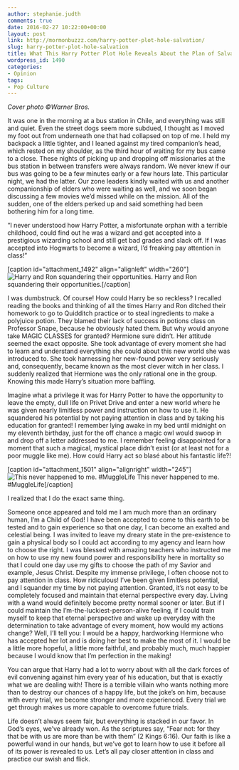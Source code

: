 ```yaml
---
author: stephanie.judth
comments: true
date: 2016-02-27 10:22:00+00:00
layout: post
link: http://mormonbuzzz.com/harry-potter-plot-hole-salvation/
slug: harry-potter-plot-hole-salvation
title: What This Harry Potter Plot Hole Reveals About the Plan of Salvation
wordpress_id: 1490
categories:
- Opinion
tags:
- Pop Culture
---
```


_Cover photo ©Warner Bros._

It was one in the morning at a bus station in Chile, and everything was still and quiet. Even the street dogs seem more subdued, I thought as I moved my foot out from underneath one that had collapsed on top of me. I held my backpack a little tighter, and I leaned against my tired companion’s head, which rested on my shoulder, as the third hour of waiting for my bus came to a close. These nights of picking up and dropping off missionaries at the bus station in between transfers were always random. We never knew if our bus was going to be a few minutes early or a few hours late. This particular night, we had the latter. Our zone leaders kindly waited with us and another companionship of elders who were waiting as well, and we soon began discussing a few movies we’d missed while on the mission. All of the sudden, one of the elders perked up and said something had been bothering him for a long time.

“I never understood how Harry Potter, a misfortunate orphan with a terrible childhood, could find out he was a wizard and get accepted into a prestigious wizarding school and still get bad grades and slack off. If I was accepted into Hogwarts to become a wizard, I’d freaking pay attention in class!”

[caption id="attachment_1492" align="alignleft" width="260"]![Harry and Ron squandering their opportunities.](http://mormonbuzzz.com/wp-content/uploads/2016/02/hittingron.gif) Harry and Ron squandering their opportunities.[/caption]

I was dumbstruck. Of course! How could Harry be so reckless? I recalled reading the books and thinking of all the times Harry and Ron ditched their homework to go to Quidditch practice or to steal ingredients to make a polyjuice potion. They blamed their lack of success in potions class on Professor Snape, because he obviously hated them. But why would anyone take MAGIC CLASSES for granted? Hermione sure didn’t. Her attitude seemed the exact opposite. She took advantage of every moment she had to learn and understand everything she could about this new world she was introduced to. She took harnessing her new-found power very seriously and, consequently, became known as the most clever witch in her class. I suddenly realized that Hermione was the only rational one in the group. Knowing this made Harry’s situation more baffling.

Imagine what a privilege it was for Harry Potter to have the opportunity to leave the empty, dull life on Privet Drive and enter a new world where he was given nearly limitless power and instruction on how to use it. He squandered his potential by not paying attention in class and by taking his education for granted! I remember lying awake in my bed until midnight on my eleventh birthday, just for the off chance a magic owl would swoop in and drop off a letter addressed to me. I remember feeling disappointed for a moment that such a magical, mystical place didn’t exist (or at least not for a poor muggle like me). How could Harry act so blasé about his fantastic life?!

[caption id="attachment_1501" align="alignright" width="245"]![This never happened to me. #MuggleLife](http://mormonbuzzz.com/wp-content/uploads/2016/02/Letters.gif) This never happened to me. #MuggleLife[/caption]

I realized that I do the exact same thing.

Someone once appeared and told me I am much more than an ordinary human, I’m a Child of God! I have been accepted to come to this earth to be tested and to gain experience so that one day, I can become an exalted and celestial being. I was invited to leave my dreary state in the pre-existence to gain a physical body so I could act according to my agency and learn how to choose the right. I was blessed with amazing teachers who instructed me on how to use my new found power and responsibility here in mortality so that I could one day use my gifts to choose the path of my Savior and example, Jesus Christ. Despite my immense privilege, I often choose not to pay attention in class. How ridiculous! I’ve been given limitless potential, and I squander my time by not paying attention. Granted, it’s not easy to be completely focused and maintain that eternal perspective every day. Living with a wand would definitely become pretty normal sooner or later. But if I could maintain the I’m-the-luckiest-person-alive feeling, if I could train myself to keep that eternal perspective and wake up everyday with the determination to take advantage of every moment, how would my actions change? Well, I’ll tell you: I would be a happy, hardworking Hermione who has accepted her lot and is doing her best to make the most of it. I would be a little more hopeful, a little more faithful, and probably much, much happier because I would know that I’m perfection in the making!

You can argue that Harry had a lot to worry about with all the dark forces of evil convening against him every year of his education, but that is exactly what we are dealing with! There is a terrible villain who wants nothing more than to destroy our chances of a happy life, but the joke’s on him, because with every trial, we become stronger and more experienced. Every trial we get through makes us more capable to overcome future trials.

Life doesn’t always seem fair, but everything is stacked in our favor. In God’s eyes, we’ve already won. As the scriptures say, “Fear not: for they that be with us are more than be with them” (2 Kings 6:16). Our faith is like a powerful wand in our hands, but we’ve got to learn how to use it before all of its power is revealed to us. Let’s all pay closer attention in class and practice our swish and flick.
